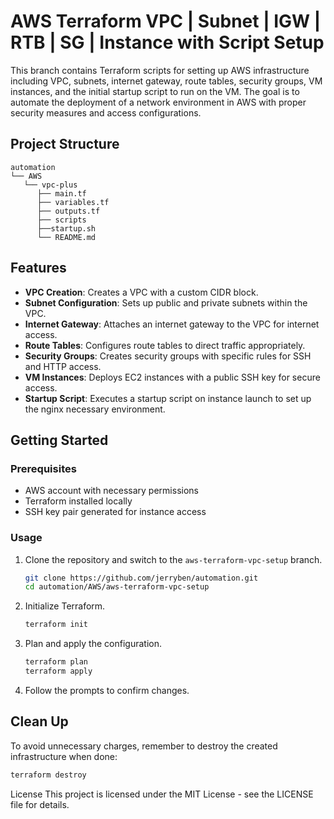 # AWS Terraform VPC | Subnet | IGW | RTB | SG | Instance with Script Setup

This branch contains Terraform scripts for setting up AWS infrastructure including VPC, subnets, internet gateway, route tables, security groups, VM instances, and the initial startup script to run on the VM. The goal is to automate the deployment of a network environment in AWS with proper security measures and access configurations.

## Project Structure
```
automation
└── AWS
   └── vpc-plus
      ├── main.tf
      ├── variables.tf
      ├── outputs.tf
      ├── scripts
      ├──startup.sh
      └── README.md
```

## Features

- **VPC Creation**: Creates a VPC with a custom CIDR block.
- **Subnet Configuration**: Sets up public and private subnets within the VPC.
- **Internet Gateway**: Attaches an internet gateway to the VPC for internet access.
- **Route Tables**: Configures route tables to direct traffic appropriately.
- **Security Groups**: Creates security groups with specific rules for SSH and HTTP access.
- **VM Instances**: Deploys EC2 instances with a public SSH key for secure access.
- **Startup Script**: Executes a startup script on instance launch to set up the nginx necessary environment.

## Getting Started

### Prerequisites

- AWS account with necessary permissions
- Terraform installed locally
- SSH key pair generated for instance access

### Usage

1. Clone the repository and switch to the `aws-terraform-vpc-setup` branch.

   ```bash
   git clone https://github.com/jerryben/automation.git
   cd automation/AWS/aws-terraform-vpc-setup
   ```

2. Initialize Terraform.

   ```bash
   terraform init
   ```

3. Plan and apply the configuration.

   ```bash
   terraform plan
   terraform apply
   ```

4. Follow the prompts to confirm changes.

## Clean Up

To avoid unnecessary charges, remember to destroy the created infrastructure when done:

```bash
terraform destroy
```
License
This project is licensed under the MIT License - see the LICENSE file for details.

